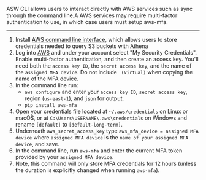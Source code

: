 ASW CLI allows users to interact directly with AWS services such as sync through the command line.A AWS services may require multi-factor authentication to use, in which case users must setup aws-mfa.

***

1. Install [AWS command line interface](https://aws.amazon.com/cli/), which allows users to store credentials needed to query S3 buckets with Athena
2. Log into [AWS](https://ccao-ds.signin.aws.amazon.com/console) and under your account select "My Security Credentials". Enable multi-factor authentication, and then create an access key. You'll need both the `access key ID`, the `secret access key`, and the name of the `assigned MFA device`. Do not include ` (Virtual)` when copying the name of the MFA device.
3. In the command line run:
   - `aws configure` and enter your `access key ID`, `secret access key`, region (`us-east-1`), and `json` for output.
   - `pip install aws-mfa`
4. Open your credentials file located at `~/.aws/credentials` on Linux or macOS, or at `C:\Users\USERNAME\.aws\credentials` on Windows and rename `[default]` to `[default-long-term]`.
5. Underneath `aws_secret_access_key` type `aws_mfa_device = assigned MFA device` where `assigned MFA device` is the `name of your assigned MFA device`, and save.
6. In the command line, run `aws-mfa` and enter the current MFA token provided by your `assigned MFA device`.
7. Note, this command will only store MFA credentials for 12 hours (unless the duration is explicitly changed when running `aws-mfa`).